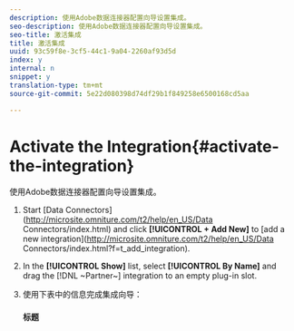 ```yaml
---
description: 使用Adobe数据连接器配置向导设置集成。
seo-description: 使用Adobe数据连接器配置向导设置集成。
seo-title: 激活集成
title: 激活集成
uuid: 93c59f8e-3cf5-44c1-9a04-2260af93d5d
index: y
internal: n
snippet: y
translation-type: tm+mt
source-git-commit: 5e22d080398d74df29b1f849258e6500168cd5aa

---
```



# Activate the Integration{#activate-the-integration}

使用Adobe数据连接器配置向导设置集成。

1. Start [Data Connectors](http://microsite.omniture.com/t2/help/en_US/Data Connectors/index.html) and click **[!UICONTROL + Add New]** to [add a new integration](http://microsite.omniture.com/t2/help/en_US/Data Connectors/index.html?f=t_add_integration).
1. In the **[!UICONTROL Show]** list, select **[!UICONTROL By Name]** and drag the [!DNL ~Partner~] integration to an empty plug-in slot.
1. 使用下表中的信息完成集成向导：

   #### 标题
   |  |  |
   |---|---|

